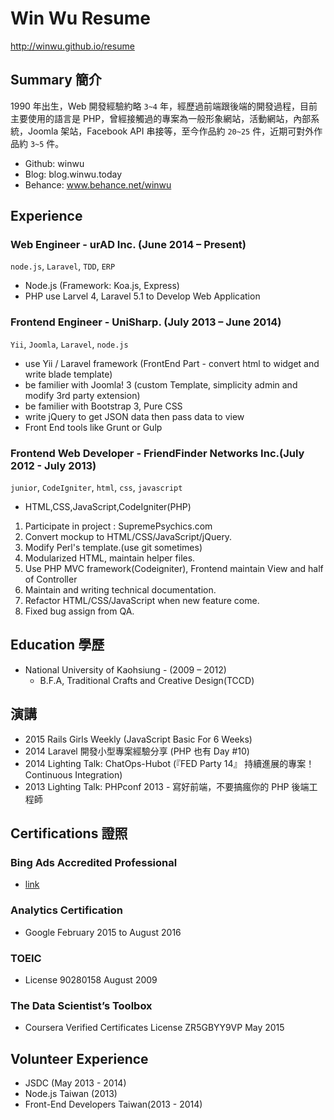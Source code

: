 Win Wu Resume
======

http://winwu.github.io/resume

## Summary 簡介
1990 年出生，Web 開發經驗約略 `3~4` 年，經歷過前端跟後端的開發過程，目前主要使用的語言是 PHP，曾經接觸過的專案為一般形象網站，活動網站，內部系統，Joomla 架站，Facebook API 串接等，至今作品約 `20~25` 件，近期可對外作品約 `3~5` 件。

* Github: winwu
* Blog: blog.winwu.today
* Behance: www.behance.net/winwu

## Experience
### Web Engineer - urAD Inc. (June 2014 – Present)
`node.js`, `Laravel`, `TDD`, `ERP`
* Node.js (Framework: Koa.js, Express)
* PHP use Larvel 4, Laravel 5.1 to Develop Web Application

### Frontend Engineer - UniSharp. (July 2013 – June 2014)
`Yii`, `Joomla`, `Laravel`, `node.js`
* use Yii / Laravel framework (FrontEnd Part - convert html to widget and write blade template)
* be familier with Joomla! 3 (custom Template, simplicity admin and modify 3rd party extension)
* be familier with Bootstrap 3, Pure CSS 
* write jQuery to get JSON data then pass data to view
* Front End tools like Grunt or Gulp

### Frontend Web Developer - FriendFinder Networks Inc.(July 2012 - July 2013)
`junior`, `CodeIgniter`, `html`, `css`, `javascript`

* HTML,CSS,JavaScript,CodeIgniter(PHP) 
1. Participate in project : SupremePsychics.com 
2. Convert mockup to HTML/CSS/JavaScript/jQuery.
3. Modify Perl's template.(use git sometimes)
4. Modularized HTML, maintain helper files.
5. Use PHP MVC framework(Codeigniter), Frontend maintain View and half of Controller
6. Maintain and writing technical documentation.
7. Refactor HTML/CSS/JavaScript when new feature come. 
8. Fixed bug assign from QA.


## Education 學歷
* National University of Kaohsiung - (2009 – 2012)
  * B.F.A, Traditional Crafts and Creative Design(TCCD)

## 演講
* 2015 Rails Girls Weekly (JavaScript Basic For 6 Weeks)
* 2014 Laravel 開發小型專案經驗分享 (PHP 也有 Day #10)
* 2014 Lighting Talk: ChatOps-Hubot (『FED Party 14』 持續進展的專案！Continuous Integration)
* 2013 Lighting Talk: PHPconf 2013 - 寫好前端，不要搞瘋你的 PHP 後端工程師


## Certifications 證照
### Bing Ads Accredited Professional
  * [link](http://www.google.com/url?q=http%3A%2F%2Fadvertise.bingads.microsoft.com%2Fzh-tw%2Fxunlian-zigejianding-xun-zhao-zhuanyerenshi-mulu%3FMemberID%3D2c336ab9-dedc-4b1d-82ef-8b46b0bf08e7&sa=D&sntz=1&usg=AFQjCNF154QbqxRZxVdaTmnbP-Oxq24KMw)

### Analytics Certification
* Google February 2015 to August 2016

### TOEIC
* License 90280158 August 2009

### The Data Scientist’s Toolbox
* Coursera Verified Certificates License ZR5GBYY9VP May 2015


## Volunteer Experience
* JSDC (May 2013 - 2014)
* Node.js Taiwan (2013)
* Front-End Developers Taiwan(2013 - 2014)
